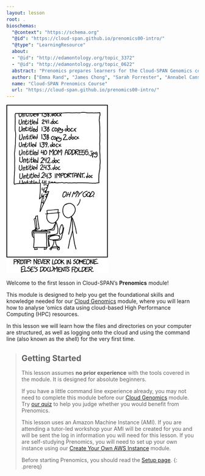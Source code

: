 ```yaml
---
layout: lesson
root: .
bioschemas:
  "@context": "https://schema.org"
  "@id": "https://cloud-span.github.io/prenomics00-intro/"
  "@type": "LearningResource"
  about:
  - "@id": "http://edamontology.org/topic_3372"
  - "@id": "http://edamontology.org/topic_0622"
  abstract: "Prenomics prepares learners for the Cloud-SPAN Genomics course. It teaches the basics of command-line programming, including: (1) file directory structure, (2) use of command-line utilities to connect to and use cloud computing and storage resources and (3) basic shell commands for file navigation and basic script writing."
  author: ["Emma Rand", "James Chong", "Sarah Forrester", "Annabel Cansdale", "Jorge Buenabad-Chavez", "Evelyn Greeves"]
  name: "Cloud-SPAN Prenomics Course"
  url: "https://cloud-span.github.io/prenomics00-intro/"
---
```

![A comic figure is looking over the shoulder of another and is shocked by a list of files with names like 'Untitled 138 copy.docx' and 'Untitled 243.doc'. Caption: 'Protip: Never look in someone else's documents folder'.](fig/xkcd-comic-file-names.png)

Welcome to the first lesson in Cloud-SPAN’s **Prenomics** module!

This module is designed to help you get the foundational skills and knowledge needed for our [Cloud Genomics](https://cloud-span.github.io/genomics01-intro/) module, where you will learn how to analyse ‘omics data using cloud-based High Performance Computing (HPC) resources.

In this lesson we will learn how the files and directories on your computer are structured, as well as logging onto the cloud and using the command line (also known as the shell) for the very first time. 


> ## Getting Started
>
> This lesson assumes **no prior experience** with the tools covered in the module. It is designed for absolute beginners.
>
> If you have a little command line experience already, you may not need to complete this module before our [Cloud Genomics](https://cloud-span.github.io/genomics01-intro/) module. Try [our quiz](https://shiny.york.ac.uk/er13/prenomics-quiz/#section-some-general-questions) to help you judge whether you would benefit from Prenomics.
>
> This lesson uses an Amazon Machine Instance (AMI). If you are attending a tutor-led workshop your AMI will be created for you and will be sent the log in information you will need for this lesson. If you are self-studying Prenomics, you will need to set up your own instance using our [Create Your Own AWS Instance](https://cloud-span.github.io/create-aws-instance-0-overview/) module.
> 
> Before starting Prenomics, you should read the [Setup page](https://cloud-span.github.io/prenomics01-file-directories/setup.html). 
{: .prereq}
